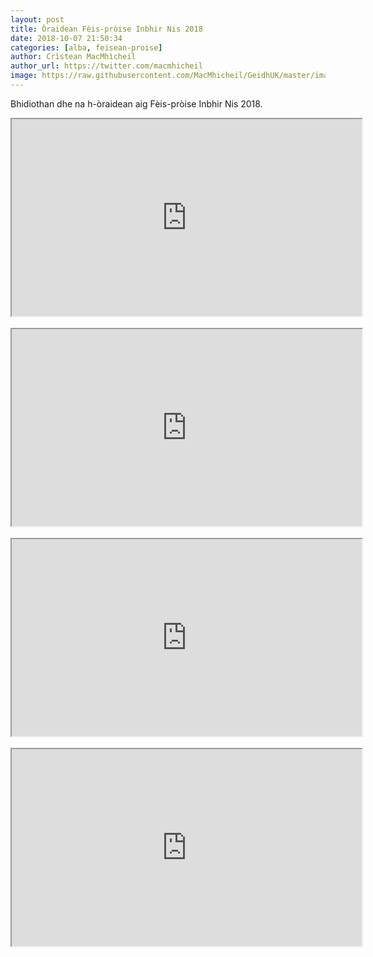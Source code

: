 ```yaml
---
layout: post
title: Òraidean Fèis-pròise Inbhir Nis 2018
date: 2018-10-07 21:50:34
categories: [alba, feisean-proise]
author: Crìstean MacMhìcheil
author_url: https://twitter.com/macmhicheil
image: https://raw.githubusercontent.com/MacMhicheil/GeidhUK/master/images/oraidean-feis-proise-inbhir-nis-2018.png
---
```


Bhidiothan dhe na h-òraidean aig Fèis-pròise Inbhir Nis 2018.

<!--more-->

<div class="embed-responsive embed-responsive-16by9"><iframe src="https://www.youtube.com/embed/0X3DkUCoVu8" width="560" height="315" allowfullscreen="allowfullscreen"></iframe></div>
<br/>
<div class="embed-responsive embed-responsive-16by9"><iframe src="https://www.youtube.com/embed/Hd4IvN4OW4Q" width="560" height="315" allowfullscreen="allowfullscreen"></iframe></div>
<br/>
<div class="embed-responsive embed-responsive-16by9"><iframe src="https://www.youtube.com/embed/x19jGnU5P8M" width="560" height="315" allowfullscreen="allowfullscreen"></iframe></div>
<br/>
<iframe class="embed-responsive embed-responsive-16by9" src="https://www.youtube.com/embed/vg1H0z4npBc" width="560" height="315" allowfullscreen="allowfullscreen"></iframe>
